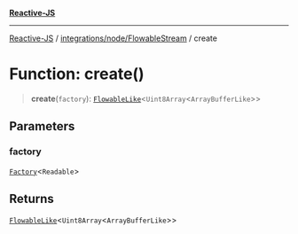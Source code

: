 [**Reactive-JS**](../../../../README.md)

***

[Reactive-JS](../../../../README.md) / [integrations/node/FlowableStream](../README.md) / create

# Function: create()

> **create**(`factory`): [`FlowableLike`](../../../../concurrent/interfaces/FlowableLike.md)\<`Uint8Array`\<`ArrayBufferLike`\>\>

## Parameters

### factory

[`Factory`](../../../../functions/type-aliases/Factory.md)\<`Readable`\>

## Returns

[`FlowableLike`](../../../../concurrent/interfaces/FlowableLike.md)\<`Uint8Array`\<`ArrayBufferLike`\>\>
